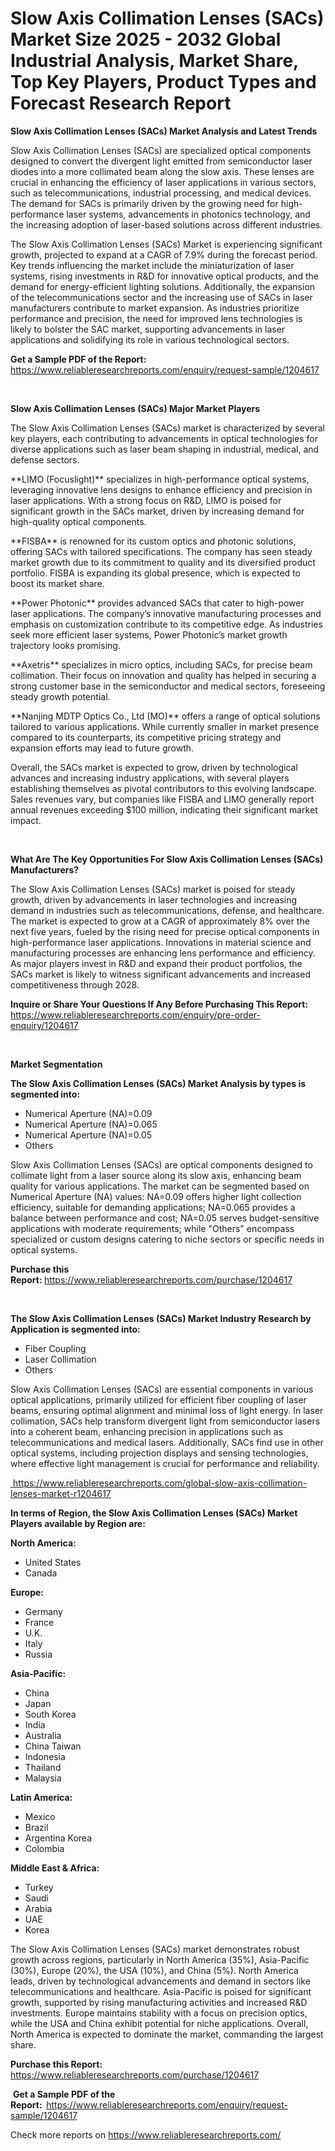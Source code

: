 <p><h1>Slow Axis Collimation Lenses (SACs) Market Size 2025 - 2032 Global Industrial Analysis, Market Share, Top Key Players, Product Types and Forecast Research Report</h1></p><p><strong>Slow Axis Collimation Lenses (SACs) Market Analysis and Latest Trends</strong></p>
<p><p>Slow Axis Collimation Lenses (SACs) are specialized optical components designed to convert the divergent light emitted from semiconductor laser diodes into a more collimated beam along the slow axis. These lenses are crucial in enhancing the efficiency of laser applications in various sectors, such as telecommunications, industrial processing, and medical devices. The demand for SACs is primarily driven by the growing need for high-performance laser systems, advancements in photonics technology, and the increasing adoption of laser-based solutions across different industries.</p><p>The Slow Axis Collimation Lenses (SACs) Market is experiencing significant growth, projected to expand at a CAGR of 7.9% during the forecast period. Key trends influencing the market include the miniaturization of laser systems, rising investments in R&D for innovative optical products, and the demand for energy-efficient lighting solutions. Additionally, the expansion of the telecommunications sector and the increasing use of SACs in laser manufacturers contribute to market expansion. As industries prioritize performance and precision, the need for improved lens technologies is likely to bolster the SAC market, supporting advancements in laser applications and solidifying its role in various technological sectors.</p></p>
<p><strong>Get a Sample PDF of the Report:&nbsp;</strong> <a href="https://www.reliableresearchreports.com/enquiry/request-sample/1204617?utm_campaign=3557&utm_medium=2&utm_source=Github&utm_content=ia&utm_term=06042025&utm_id=slow-axis-collimation-lenses-sacs">https://www.reliableresearchreports.com/enquiry/request-sample/1204617</a></p>
<p>&nbsp;</p>
<p><strong>Slow Axis Collimation Lenses (SACs) Major Market Players</strong></p>
<p><p>The Slow Axis Collimation Lenses (SACs) market is characterized by several key players, each contributing to advancements in optical technologies for diverse applications such as laser beam shaping in industrial, medical, and defense sectors. </p><p>**LIMO (Focuslight)** specializes in high-performance optical systems, leveraging innovative lens designs to enhance efficiency and precision in laser applications. With a strong focus on R&D, LIMO is poised for significant growth in the SACs market, driven by increasing demand for high-quality optical components.</p><p>**FISBA** is renowned for its custom optics and photonic solutions, offering SACs with tailored specifications. The company has seen steady market growth due to its commitment to quality and its diversified product portfolio. FISBA is expanding its global presence, which is expected to boost its market share.</p><p>**Power Photonic** provides advanced SACs that cater to high-power laser applications. The company’s innovative manufacturing processes and emphasis on customization contribute to its competitive edge. As industries seek more efficient laser systems, Power Photonic’s market growth trajectory looks promising.</p><p>**Axetris** specializes in micro optics, including SACs, for precise beam collimation. Their focus on innovation and quality has helped in securing a strong customer base in the semiconductor and medical sectors, foreseeing steady growth potential.</p><p>**Nanjing MDTP Optics Co., Ltd (MO)** offers a range of optical solutions tailored to various applications. While currently smaller in market presence compared to its counterparts, its competitive pricing strategy and expansion efforts may lead to future growth.</p><p>Overall, the SACs market is expected to grow, driven by technological advances and increasing industry applications, with several players establishing themselves as pivotal contributors to this evolving landscape. Sales revenues vary, but companies like FISBA and LIMO generally report annual revenues exceeding $100 million, indicating their significant market impact.</p></p>
<p>&nbsp;</p>
<p><strong>What Are The Key Opportunities For Slow Axis Collimation Lenses (SACs) Manufacturers?</strong></p>
<p><p>The Slow Axis Collimation Lenses (SACs) market is poised for steady growth, driven by advancements in laser technologies and increasing demand in industries such as telecommunications, defense, and healthcare. The market is expected to grow at a CAGR of approximately 8% over the next five years, fueled by the rising need for precise optical components in high-performance laser applications. Innovations in material science and manufacturing processes are enhancing lens performance and efficiency. As major players invest in R&D and expand their product portfolios, the SACs market is likely to witness significant advancements and increased competitiveness through 2028.</p></p>
<p><strong>Inquire or Share Your Questions If Any Before Purchasing This Report:</strong> <a href="https://www.reliableresearchreports.com/enquiry/pre-order-enquiry/1204617?utm_campaign=3557&utm_medium=2&utm_source=Github&utm_content=ia&utm_term=06042025&utm_id=slow-axis-collimation-lenses-sacs">https://www.reliableresearchreports.com/enquiry/pre-order-enquiry/1204617</a></p>
<p>&nbsp;</p>
<p><strong>Market Segmentation</strong></p>
<p><strong>The Slow Axis Collimation Lenses (SACs) Market Analysis by types is segmented into:</strong></p>
<p><ul><li>Numerical Aperture (NA)=0.09</li><li>Numerical Aperture (NA)=0.065</li><li>Numerical Aperture (NA)=0.05</li><li>Others</li></ul></p>
<p><p>Slow Axis Collimation Lenses (SACs) are optical components designed to collimate light from a laser source along its slow axis, enhancing beam quality for various applications. The market can be segmented based on Numerical Aperture (NA) values: NA=0.09 offers higher light collection efficiency, suitable for demanding applications; NA=0.065 provides a balance between performance and cost; NA=0.05 serves budget-sensitive applications with moderate requirements; while "Others" encompass specialized or custom designs catering to niche sectors or specific needs in optical systems.</p></p>
<p><strong>Purchase this Report:&nbsp;</strong><a href="https://www.reliableresearchreports.com/purchase/1204617?utm_campaign=3557&utm_medium=2&utm_source=Github&utm_content=ia&utm_term=06042025&utm_id=slow-axis-collimation-lenses-sacs">https://www.reliableresearchreports.com/purchase/1204617</a></p>
<p>&nbsp;</p>
<p><strong>The Slow Axis Collimation Lenses (SACs) Market Industry Research by Application is segmented into:</strong></p>
<p><ul><li>Fiber Coupling</li><li>Laser Collimation</li><li>Others</li></ul></p>
<p><p>Slow Axis Collimation Lenses (SACs) are essential components in various optical applications, primarily utilized for efficient fiber coupling of laser beams, ensuring optimal alignment and minimal loss of light energy. In laser collimation, SACs help transform divergent light from semiconductor lasers into a coherent beam, enhancing precision in applications such as telecommunications and medical lasers. Additionally, SACs find use in other optical systems, including projection displays and sensing technologies, where effective light management is crucial for performance and reliability.</p></p>
<p><a href="https://www.reliableresearchreports.com/global-slow-axis-collimation-lenses-market-r1204617?utm_campaign=3557&utm_medium=2&utm_source=Github&utm_content=ia&utm_term=06042025&utm_id=slow-axis-collimation-lenses-sacs">&nbsp;https://www.reliableresearchreports.com/global-slow-axis-collimation-lenses-market-r1204617</a></p>
<p><strong>In terms of Region, the Slow Axis Collimation Lenses (SACs) Market Players available by Region are:</strong></p>
<p>
    <p> <strong> North America: </strong>
        <ul>
            <li>United States</li>
            <li>Canada</li>
        </ul>
        </p> 
    <p> <strong> Europe: </strong>
        <ul>
            <li>Germany</li>
            <li>France</li>
            <li>U.K.</li>
            <li>Italy</li>
            <li>Russia</li>
        </ul>
        </p> 
    <p> <strong> Asia-Pacific: </strong>
        <ul>
            <li>China</li>
            <li>Japan</li>
            <li>South Korea</li>
            <li>India</li>
            <li>Australia</li>
            <li>China Taiwan</li>
            <li>Indonesia</li>
            <li>Thailand</li>
            <li>Malaysia</li>
        </ul>
        </p> 
    <p> <strong> Latin America: </strong>
        <ul>
            <li>Mexico</li>
            <li>Brazil</li>
            <li>Argentina Korea</li>
            <li>Colombia</li>
        </ul>
        </p> 
    <p> <strong> Middle East & Africa: </strong>
        <ul>
            <li>Turkey</li>
            <li>Saudi</li>
            <li>Arabia</li>
            <li>UAE</li>
            <li>Korea</li>
        </ul>
    </p>
    </p>
<p><p>The Slow Axis Collimation Lenses (SACs) market demonstrates robust growth across regions, particularly in North America (35%), Asia-Pacific (30%), Europe (20%), the USA (10%), and China (5%). North America leads, driven by technological advancements and demand in sectors like telecommunications and healthcare. Asia-Pacific is poised for significant growth, supported by rising manufacturing activities and increased R&D investments. Europe maintains stability with a focus on precision optics, while the USA and China exhibit potential for niche applications. Overall, North America is expected to dominate the market, commanding the largest share.</p></p>
<p><strong>Purchase this Report: </strong><a href="https://www.reliableresearchreports.com/purchase/1204617?utm_campaign=3557&utm_medium=2&utm_source=Github&utm_content=ia&utm_term=06042025&utm_id=slow-axis-collimation-lenses-sacs">https://www.reliableresearchreports.com/purchase/1204617</a></p>
<p>&nbsp;<strong>Get a Sample PDF of the Report:&nbsp;&nbsp;</strong><a href="https://www.reliableresearchreports.com/enquiry/request-sample/1204617?utm_campaign=3557&utm_medium=2&utm_source=Github&utm_content=ia&utm_term=06042025&utm_id=slow-axis-collimation-lenses-sacs">https://www.reliableresearchreports.com/enquiry/request-sample/1204617</a></p>
<p><strong></strong></p>
<p>Check more reports on <a href="https://www.reliableresearchreports.com/?utm_campaign=3557&utm_medium=2&utm_source=Github&utm_content=ia&utm_term=06042025&utm_id=slow-axis-collimation-lenses-sacs">https://www.reliableresearchreports.com/</a></p>